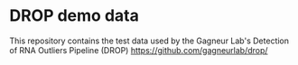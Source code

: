 # DROP demo data

This repository contains the test data used by the Gagneur Lab's 
Detection of RNA Outliers Pipeline (DROP)
https://github.com/gagneurlab/drop/
